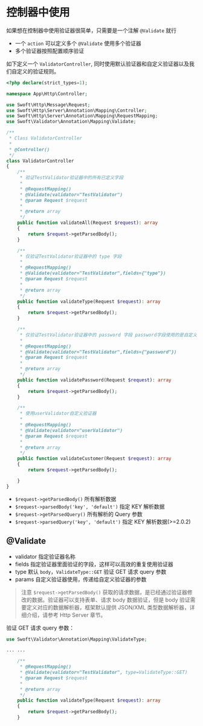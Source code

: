 # 控制器中使用

如果想在控制器中使用验证器很简单，只需要是一个注解 `@Validate` 就行

- 一个 `action` 可以定义多个 `@Validate` 使用多个验证器
- 多个验证器按照配置顺序验证

如下定义一个 `ValidatorController`, 同时使用默认验证器和自定义验证器以及我们自定义的验证规则。

```php
<?php declare(strict_types=1);

namespace App\Http\Controller;

use Swoft\Http\Message\Request;
use Swoft\Http\Server\Annotation\Mapping\Controller;
use Swoft\Http\Server\Annotation\Mapping\RequestMapping;
use Swoft\Validator\Annotation\Mapping\Validate;

/**
 * Class ValidatorController
 *
 * @Controller()
 */
class ValidatorController
{
    /**
     * 验证TestValidator验证器中的所有已定义字段
     *
     * @RequestMapping()
     * @Validate(validator="TestValidator")
     * @param Request $request
     *
     * @return array
     */
    public function validateAll(Request $request): array
    {
        return $request->getParsedBody();
    }

    /**
     * 仅验证TestValidator验证器中的 type 字段
     *
     * @RequestMapping()
     * @Validate(validator="TestValidator",fields={"type"})
     * @param Request $request
     *
     * @return array
     */
    public function validateType(Request $request): array
    {
        return $request->getParsedBody();
    }

    /**
     * 仅验证TestValidator验证器中的 password 字段 password字段使用的是自定义的验证规则。
     *
     * @RequestMapping()
     * @Validate(validator="TestValidator",fields={"password"})
     * @param Request $request
     *
     * @return array
     */
    public function validatePassword(Request $request): array
    {
        return $request->getParsedBody();
    }

    /**
     * 使用userValidator自定义验证器
     *
     * @RequestMapping()
     * @Validate(validator="userValidator")
     * @param Request $request
     *
     * @return array
     */
    public function validateCustomer(Request $request): array
    {
        return $request->getParsedBody();

    }
}

```

- `$request->getParsedBody()` 所有解析数据
- `$request->parsedBody('key', 'default')`  指定 KEY 解析数据
- `$request->getParsedQuery()` 所有解析的 Query 参数
- `$request->parsedQuery('key', 'default')`  指定 KEY 解析数据(>=2.0.2)

## @Validate

- validator 指定验证器名称
- fields 指定验证器里面验证的字段，这样可以高效的重复使用验证器
- type 默认 `body`，`ValidateType::GET` 验证 GET 请求 query 参数
- params 自定义验证器使用，传递给自定义验证器的参数

> 注意 `$request->getParsedBody()` 获取的请求数据，是已经通过验证器修改的数据。验证器可以支持表单、请求 body 数据验证，但是 body 验证需要定义对应的数据解析器，框架默认提供 JSON/XML 类型数据解析器，详细介绍，请参考 Http Server 章节。

验证 GET 请求 query 参数：

```php
use Swoft\Validator\Annotation\Mapping\ValidateType;

... ...

    /**
     * @RequestMapping()
     * @Validate(validator="TestValidator", type=ValidateType::GET)
     * @param Request $request
     *
     * @return array
     */
    public function validateType(Request $request): array
    {
        return $request->getParsedBody();
    }
```
